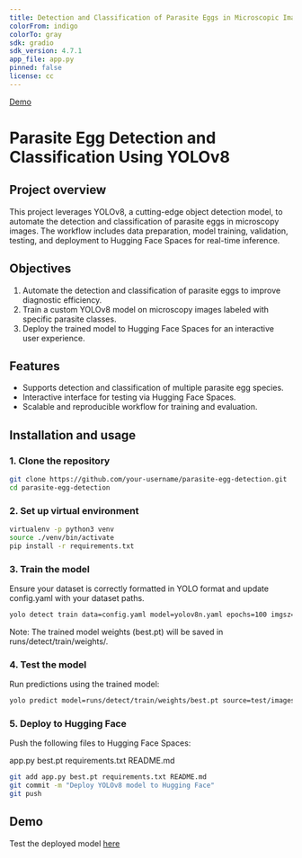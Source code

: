 ```yaml
---
title: Detection and Classification of Parasite Eggs in Microscopic Images with YOLOv8 
colorFrom: indigo
colorTo: gray
sdk: gradio
sdk_version: 4.7.1
app_file: app.py
pinned: false
license: cc
---
```

[Demo](https://huggingface.co/spaces/paoyingheng/parasite-egg-detection-classification)


# Parasite Egg Detection and Classification Using YOLOv8

## Project overview
This project leverages YOLOv8, a cutting-edge object detection model, to automate the detection and classification of parasite eggs in microscopy images. The workflow includes data preparation, model training, validation, testing, and deployment to Hugging Face Spaces for real-time inference.

## Objectives
1. Automate the detection and classification of parasite eggs to improve diagnostic efficiency.
2. Train a custom YOLOv8 model on microscopy images labeled with specific parasite classes.
3. Deploy the trained model to Hugging Face Spaces for an interactive user experience.

## Features
- Supports detection and classification of multiple parasite egg species.
- Interactive interface for testing via Hugging Face Spaces.
- Scalable and reproducible workflow for training and evaluation.


## Installation and usage

### 1. Clone the repository

```bash
git clone https://github.com/your-username/parasite-egg-detection.git
cd parasite-egg-detection
```

### 2. Set up virtual environment
```bash
virtualenv -p python3 venv
source ./venv/bin/activate
pip install -r requirements.txt
```

### 3. Train the model
Ensure your dataset is correctly formatted in YOLO format and update config.yaml with your dataset paths.

```bash
yolo detect train data=config.yaml model=yolov8n.yaml epochs=100 imgsz=640
```

Note: The trained model weights (best.pt) will be saved in runs/detect/train/weights/.

### 4. Test the model
Run predictions using the trained model:

```bash
yolo predict model=runs/detect/train/weights/best.pt source=test/images/testing.jpg save
```
### 5. Deploy to Hugging Face
Push the following files to Hugging Face Spaces:

app.py
best.pt
requirements.txt
README.md
```bash
git add app.py best.pt requirements.txt README.md
git commit -m "Deploy YOLOv8 model to Hugging Face"
git push
```

## Demo
Test the deployed model [here](https://huggingface.co/spaces/paoyingheng/parasite-egg-detection-classification) 

